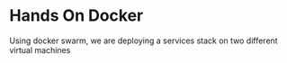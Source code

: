 # Hands On Docker

Using docker swarm, we are deploying a services stack on two different virtual machines